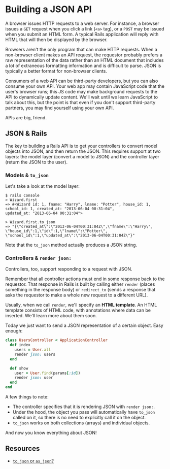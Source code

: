 # Building a JSON API

A browser issues HTTP requests to a web server. For instance, a
browser issues a `GET` request when you click a link (`<a>` tag), or a
`POST` may be issued when you submit an HTML form. A typical Rails
application will reply with HTML that will then be displayed by the
browser.

Browsers aren't the only program that can make HTTP requests. When a
non-browser client makes an API request, the requestor probably
prefers a raw representation of the data rather than an HTML document
that includes a lot of extraneous formatting information and is
difficult to parse. JSON is typically a better format for non-browser
clients.

Consumers of a web API can be third-party developers, but you can also
consume your own API. Your web app may contain JavaScript code that
the user's browser runs; this JS code may make background requests to
the API to dynamically update content. We'll wait until we learn
JavaScript to talk about this, but the point is that even if you don't
support third-party partners, you may find yourself using your own
API.

APIs are big, friend.

## JSON & Rails

The key to building a Rails API is to get your controllers to convert
model objects into JSON, and then return the JSON. This requires
support at two layers: the model layer (convert a model to JSON) and
the controller layer (return the JSON to the user).

### Models & `to_json`

Let's take a look at the model layer:

```
$ rails console
> Wizard.first
=> #<Wizard id: 1, fname: "Harry", lname: "Potter", house_id: 1,
school_id: 1, created_at: "2013-06-04 00:31:04",
updated_at: "2013-06-04 00:31:04">

> Wizard.first.to_json
=> "{\"created_at\":\"2013-06-04T00:31:04Z\",\"fname\":\"Harry\",
\"house_id\":1,\"id\":1,\"lname\":\"Potter\",
\"school_id\":1,\"updated_at\":\"2013-06-04T00:31:04Z\"}"
```

Note that the `to_json` method actually produces a JSON string.

### Controllers & `render json:`

Controllers, too, support responding to a request with JSON.

Remember that all controller actions must end in some response back to
the requestor. That response in Rails is built by calling either
`render` (places something in the response body) or `redirect_to`
(sends a response that asks the requestor to make a whole new request
to a different URL).

Usually, when we call `render`, we'll specify an **HTML
template**. An HTML template consists of HTML code, with annotations
where data can be inserted. We'll learn more about them soon.

Today we just want to send a JSON representation of a certain
object. Easy enough:

```ruby
class UsersController < ApplicationController
  def index
    users = User.all
    render json: users
  end

  def show
    user = User.find(params[:id])
    render json: user
  end
end
```

A few things to note:

* The controller specifies that it is rendering JSON with `render
  json:`.
* Under the hood, the object you pass will automatically have
  `to_json` called on it, so there is no need to explicitly call it on
  the object.
* `to_json` works on both collections (arrays) and individual objects.

And now you know everything about JSON!

## Resources

* [`to_json` or `as_json`?][to-json-as-json]

[to-json-as-json]: http://jonathanjulian.com/2010/04/rails-to_json-or-as_json
